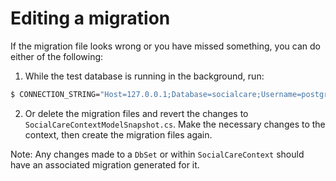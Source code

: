 # Editing a migration

If the migration file looks wrong or you have missed something, you can do either of the following:

1. While the test database is running in the background, run:

```sh
$ CONNECTION_STRING="Host=127.0.0.1;Database=socialcare;Username=postgres;Password=mypassword;" dotnet ef migrations remove -p ResidentsSocialCarePlatformApi
```

2. Or delete the migration files and revert the changes to `SocialCareContextModelSnapshot.cs`. Make the necessary changes to the context, then create the migration files again.

Note: Any changes made to a `DbSet` or within `SocialCareContext` should have an associated migration generated for it.
